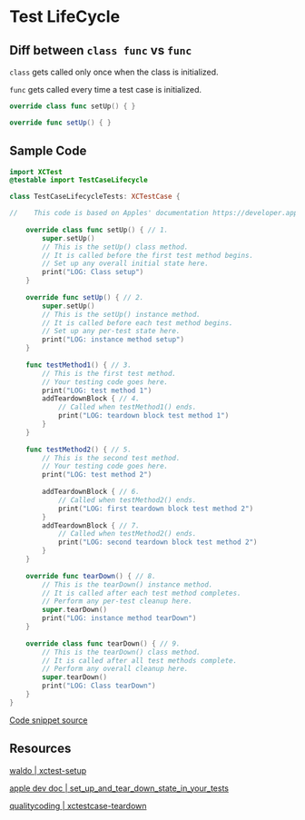 

# Test LifeCycle 


## Diff between `class func` vs `func`

`class` gets called only once when the class is initialized.

`func` gets called every time  a test case is initialized.

```swift
override class func setUp() { }

override func setUp() { }
````

## Sample Code

```swift
import XCTest
@testable import TestCaseLifecycle

class TestCaseLifecycleTests: XCTestCase {

//    This code is based on Apples' documentation https://developer.apple.com/documentation/xctest/xctestcase/understanding_setup_and_teardown_for_test_methods
    
    override class func setUp() { // 1.
        super.setUp()
        // This is the setUp() class method.
        // It is called before the first test method begins.
        // Set up any overall initial state here.
        print("LOG: Class setup")
    }
    
    override func setUp() { // 2.
        super.setUp()
        // This is the setUp() instance method.
        // It is called before each test method begins.
        // Set up any per-test state here.
        print("LOG: instance method setup")
    }
    
    func testMethod1() { // 3.
        // This is the first test method.
        // Your testing code goes here.
        print("LOG: test method 1")
        addTeardownBlock { // 4.
            // Called when testMethod1() ends.
            print("LOG: teardown block test method 1")
        }
    }
    
    func testMethod2() { // 5.
        // This is the second test method.
        // Your testing code goes here.
        print("LOG: test method 2")
        
        addTeardownBlock { // 6.
            // Called when testMethod2() ends.
            print("LOG: first teardown block test method 2")
        }
        addTeardownBlock { // 7.
            // Called when testMethod2() ends.
            print("LOG: second teardown block test method 2")
        }
    }
    
    override func tearDown() { // 8.
        // This is the tearDown() instance method.
        // It is called after each test method completes.
        // Perform any per-test cleanup here.
        super.tearDown()
        print("LOG: instance method tearDown")
    }
    
    override class func tearDown() { // 9.
        // This is the tearDown() class method.
        // It is called after all test methods complete.
        // Perform any overall cleanup here.
        super.tearDown()
        print("LOG: Class tearDown")
    }
}
```

[Code snippet source](http://trikalabs.com/xctestcase-lifecycle/) 

## Resources

[waldo | xctest-setup](https://www.waldo.com/blog/xctest-setup)

[apple dev doc | set_up_and_tear_down_state_in_your_tests](https://developer.apple.com/documentation/xctest/xctestcase/set_up_and_tear_down_state_in_your_tests)

[qualitycoding | xctestcase-teardown](https://qualitycoding.org/xctestcase-teardown/)


